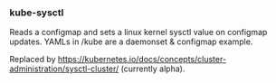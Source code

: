 ### kube-sysctl
Reads a configmap and sets a linux kernel sysctl value on configmap updates. YAMLs in /kube are a daemonset & configmap example.

Replaced by https://kubernetes.io/docs/concepts/cluster-administration/sysctl-cluster/ (currently alpha).
